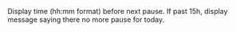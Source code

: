 Display time (hh:mm format) before next pause.
If past 15h, display message saying there no more pause for today.
